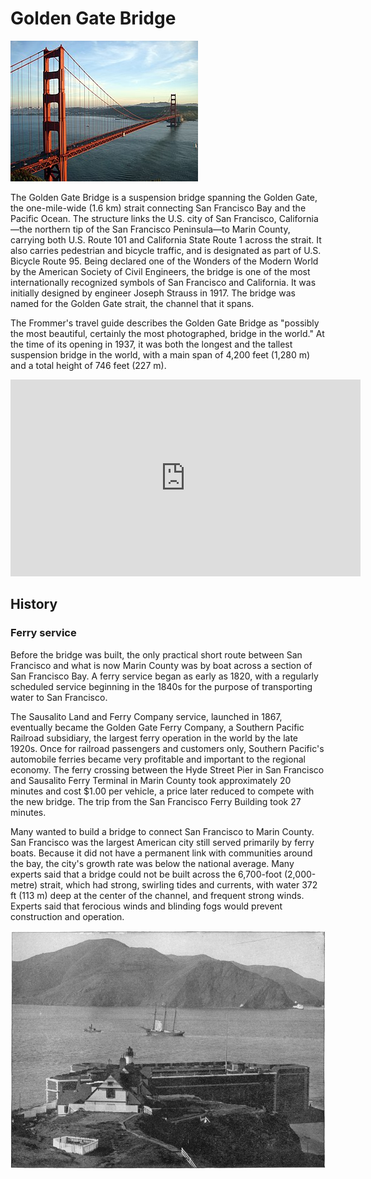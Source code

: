 # Golden Gate Bridge
![Golden Gate Bridge](https://github.com/sasuga-hitachi/sample2/blob/main/GoldenGateBridge-001.jpg)

The Golden Gate Bridge is a suspension bridge spanning the Golden Gate, the one-mile-wide (1.6 km) strait connecting San Francisco Bay and the Pacific Ocean. The structure links the U.S. city of San Francisco, California—the northern tip of the San Francisco Peninsula—to Marin County, carrying both U.S. Route 101 and California State Route 1 across the strait. It also carries pedestrian and bicycle traffic, and is designated as part of U.S. Bicycle Route 95. Being declared one of the Wonders of the Modern World by the American Society of Civil Engineers, the bridge is one of the most internationally recognized symbols of San Francisco and California. It was initially designed by engineer Joseph Strauss in 1917. The bridge was named for the Golden Gate strait, the channel that it spans.

The Frommer's travel guide describes the Golden Gate Bridge as "possibly the most beautiful, certainly the most photographed, bridge in the world." At the time of its opening in 1937, it was both the longest and the tallest suspension bridge in the world, with a main span of 4,200 feet (1,280 m) and a total height of 746 feet (227 m).

<iframe width="560" height="315" src="https://youtu.be/hanE_bysWro" title="San Francisco California | 4K Drone Footage" frameborder="0" allow="accelerometer; autoplay; clipboard-write;encrypted-media; gyroscope; picture-in-picture" allowfullscreen></iframe>

## History
### Ferry service
Before the bridge was built, the only practical short route between San Francisco and what is now Marin County was by boat across a section of San Francisco Bay. A ferry service began as early as 1820, with a regularly scheduled service beginning in the 1840s for the purpose of transporting water to San Francisco.

The Sausalito Land and Ferry Company service, launched in 1867, eventually became the Golden Gate Ferry Company, a Southern Pacific Railroad subsidiary, the largest ferry operation in the world by the late 1920s. Once for railroad passengers and customers only, Southern Pacific's automobile ferries became very profitable and important to the regional economy. The ferry crossing between the Hyde Street Pier in San Francisco and Sausalito Ferry Terminal in Marin County took approximately 20 minutes and cost $1.00 per vehicle, a price later reduced to compete with the new bridge. The trip from the San Francisco Ferry Building took 27 minutes.

Many wanted to build a bridge to connect San Francisco to Marin County. San Francisco was the largest American city still served primarily by ferry boats. Because it did not have a permanent link with communities around the bay, the city's growth rate was below the national average. Many experts said that a bridge could not be built across the 6,700-foot (2,000-metre) strait, which had strong, swirling tides and currents, with water 372 ft (113 m) deep at the center of the channel, and frequent strong winds. Experts said that ferocious winds and blinding fogs would prevent construction and operation.


![Golden Gate with Fort Point in foreground, c. 1891](https://github.com/sasuga-hitachi/sample2/blob/main/Golden_gate_circa_1891.png)

